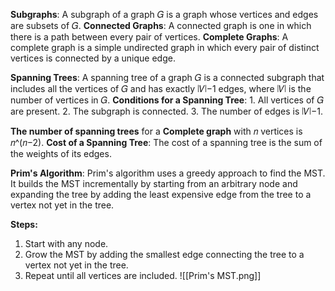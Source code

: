 
**Subgraphs**: A subgraph of a graph 𝐺 is a graph whose vertices and edges are subsets of 𝐺.
**Connected Graphs**: A connected graph is one in which there is a path between every pair of vertices.
**Complete Graphs**: A complete graph is a simple undirected graph in which every pair of distinct vertices is connected by a unique edge.

**Spanning Trees**: A spanning tree of a graph 𝐺 is a connected subgraph that includes all the vertices of 𝐺 and has exactly ∣𝑉∣−1 edges, where ∣𝑉∣ is the number of vertices in 𝐺.
	**Conditions for a Spanning Tree**:
	    1. All vertices of 𝐺 are present.
	    2. The subgraph is connected.
	    3. The number of edges is ∣𝑉∣−1.

**The number of spanning trees** for a **Complete graph** with 𝑛 vertices is 𝑛^(𝑛−2).
**Cost of a Spanning Tree**: The cost of a spanning tree is the sum of the weights of its edges.


**Prim's Algorithm**:
	Prim's algorithm uses a greedy approach to find the MST. It builds the MST incrementally by starting from an arbitrary node and expanding the tree by adding the least expensive edge from the tree to a vertex not yet in the tree.

**Steps:**
1. Start with any node.
2. Grow the MST by adding the smallest edge connecting the tree to a vertex not yet in the tree.
3. Repeat until all vertices are included.
	![[Prim's MST.png]]



